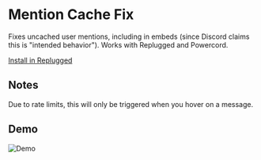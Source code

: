 # Mention Cache Fix
Fixes uncached user mentions, including in embeds (since Discord claims this is "intended behavior").  Works with Replugged and Powercord.

[Install in Replugged](https://replugged.dev/install?url=asportnoy/mention-cache-fix)

## Notes
Due to rate limits, this will only be triggered when you hover on a message.

## Demo
![Demo](https://i.imgur.com/DZ0YFRe.gif)
